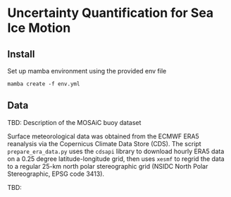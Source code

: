 # Uncertainty Quantification for Sea Ice Motion

## Install
Set up mamba environment using the provided env file
```
mamba create -f env.yml
```

## Data
TBD: Description of the MOSAiC buoy dataset

Surface meteorological data was obtained from the ECMWF ERA5 reanalysis via the Copernicus Climate Data Store (CDS). The script `prepare_era_data.py` uses the `cdsapi` library to download hourly ERA5 data on a 0.25 degree latitude-longitude grid, then uses `xesmf` to regrid the data to a regular 25-km north polar stereographic grid (NSIDC North Polar Stereographic, EPSG code 3413).

TBD: 

